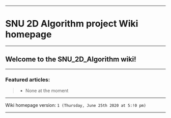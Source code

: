
***

# SNU 2D Algorithm project Wiki homepage

***

## Welcome to the SNU_2D_Algorithm wiki!

***

### Featured articles:

> * None at the moment

***

Wiki homepage version: `1 (Thursday, June 25th 2020 at 5:!0 pm)`

***
